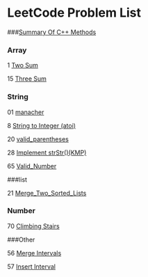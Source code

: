 # LeetCode Problem List

###[Summary Of C++ Methods](/00c++methods.md)

### Array

1 [Two Sum](/1_Two_Sum.md)

15 [Three Sum](/15_Three_Sum.md)

### String

01 [manacher](/01manacher.md)

8 [String to Integer (atoi)](/8_String_To_Integer.md)

20 [valid_parentheses](/20_valid_parentheses.md)

28 [Implement strStr()(KMP)](/28_Implement_strStr()(KMP).md)

65 [Valid_Number](/65_Valid_Number.md)

###list

21 [Merge_Two_Sorted_Lists](/21_Merge_Two_Sorted_Lists.md)

### Number

70 [Climbing Stairs](/70_Climbing_Stairs.md)

###Other

56 [Merge Intervals](/56_Merge_Intervals.md)

57 [Insert Interval](/57_Insert_Interval.md)